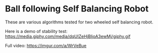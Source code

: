 # Ball following Self Balancing Robot
These are various algorithms tested for two wheeled self balancing robot.

Here is a demo of stability test: https://media.giphy.com/media/dqUIZeHjBljoA3ewMj/giphy.gif

Full video: https://imgur.com/a/WrVeBue
